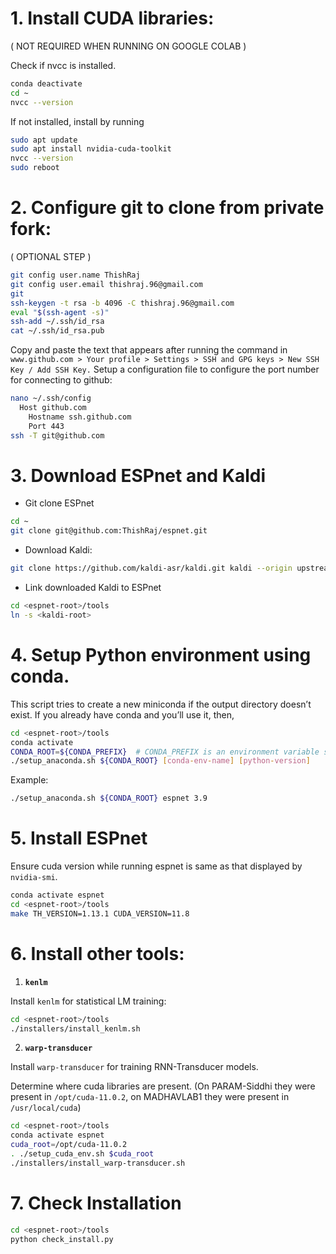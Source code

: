 # 1. Install CUDA libraries:
( NOT REQUIRED WHEN RUNNING ON GOOGLE COLAB )

Check if nvcc is installed.
```bash
conda deactivate
cd ~
nvcc --version
```
If not installed, install by running
```bash
sudo apt update
sudo apt install nvidia-cuda-toolkit
nvcc --version
sudo reboot
```

# 2. Configure git to clone from private fork:
( OPTIONAL STEP )
```bash
git config user.name ThishRaj
git config user.email thishraj.96@gmail.com
git
ssh-keygen -t rsa -b 4096 -C thishraj.96@gmail.com
eval "$(ssh-agent -s)"
ssh-add ~/.ssh/id_rsa
cat ~/.ssh/id_rsa.pub
```
Copy and paste the text that appears after running the command in `www.github.com > Your profile > Settings > SSH and GPG keys > New SSH Key / Add SSH Key.`
Setup a configuration file to configure the port number for connecting to github:
```bash
nano ~/.ssh/config
  Host github.com
    Hostname ssh.github.com
    Port 443
ssh -T git@github.com
```
# 3. Download ESPnet and Kaldi
- Git clone ESPnet 
```bash
cd ~
git clone git@github.com:ThishRaj/espnet.git
```
- Download Kaldi:
```bash
git clone https://github.com/kaldi-asr/kaldi.git kaldi --origin upstream
```
- Link downloaded Kaldi to ESPnet
```bash
cd <espnet-root>/tools
ln -s <kaldi-root>
```      

# 4. Setup Python environment using conda.
This script tries to create a new miniconda if the output directory doesn’t exist. If you already have conda and you’ll use it, then,
```bash
cd <espnet-root>/tools
conda activate
CONDA_ROOT=${CONDA_PREFIX}  # CONDA_PREFIX is an environment variable set by ${CONDA_ROOT}/etc/profile.d/conda.sh
./setup_anaconda.sh ${CONDA_ROOT} [conda-env-name] [python-version]
```
Example:
```bash
./setup_anaconda.sh ${CONDA_ROOT} espnet 3.9
```      

# 5. Install ESPnet
Ensure cuda version while running espnet is same as that displayed by `nvidia-smi`.
```bash
conda activate espnet
cd <espnet-root>/tools
make TH_VERSION=1.13.1 CUDA_VERSION=11.8
```
# 6. Install other tools:
1. **`kenlm`**

Install `kenlm` for statistical LM training:
```bash
cd <espnet-root>/tools
./installers/install_kenlm.sh
```

2. **`warp-transducer`**

Install `warp-transducer` for training RNN-Transducer models.
   
Determine where cuda libraries are present. (On PARAM-Siddhi they were present in `/opt/cuda-11.0.2`, on MADHAVLAB1 they were present in `/usr/local/cuda`)
   
```bash
cd <espnet-root>/tools
conda activate espnet
cuda_root=/opt/cuda-11.0.2
. ./setup_cuda_env.sh $cuda_root
./installers/install_warp-transducer.sh
```



# 7. Check Installation
```bash
cd <espnet-root>/tools
python check_install.py
```      
